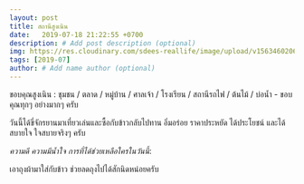 ```yaml
---
layout: post
title: สถานีสูงเนิน
date:   2019-07-18 21:22:55 +0700
description: # Add post description (optional)
img: https://res.cloudinary.com/sdees-reallife/image/upload/v1563460206/IMG_20190718_180422.jpg # Add image post (optional)
tags: [2019-07]
author: # Add name author (optional)
---
```

ขอบคุณสูงเนิน : ชุมชน / ตลาด / หมู่บ้าน / ศาลเจ้า / โรงเรียน / สถานีรถไฟ / ต้นไม้ / บ่อน้ำ - ขอบคุณทุกๆ อย่างมากๆ ครับ

วันนี้ได้ขี่จักรยานมาเที่ยวเล่นและซื้อกับข้าวกลับไปทาน อิ่มอร่อย ราคาประหยัด ได้ประโยชน์ และได้สบายใจ ใจสบายจริงๆ ครับ

<i class="fa fa-child" style="color:plum"></i>

*ความดี ความมีน้ำใจ การที่ได้ช่วยเหลือใครในวันนี้*:

เอาถุงผ้ามาใส่กับข้าว ช่วยลดถุงไปได้สักนิดหน่อยครับ
